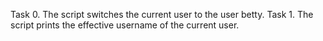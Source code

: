 Task 0. The script switches the current user to the user betty.
Task 1. The script prints the effective username of the current user.
